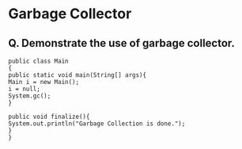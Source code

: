 # Garbage Collector

## Q. Demonstrate the use of garbage collector. 
```
public class Main
{
public static void main(String[] args){
Main i = new Main();
i = null;
System.gc();
}
 
public void finalize(){
System.out.println("Garbage Collection is done.");
}
}
```

